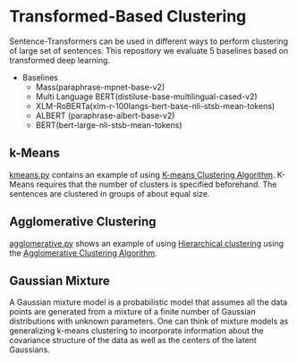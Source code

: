 # Transformed-Based Clustering
Sentence-Transformers can be used in different ways to perform clustering of large set of sentences. This repository we evaluate 5 baselines based on transformed deep learning.
* Baselines
    * Mass(paraphrase-mpnet-base-v2)
    * Multi Language BERT(distiluse-base-multilingual-cased-v2)
    * XLM-RoBERTa(xlm-r-100langs-bert-base-nli-stsb-mean-tokens)
    * ALBERT (paraphrase-albert-base-v2)
    * BERT(bert-large-nli-stsb-mean-tokens)


## k-Means
[kmeans.py](kmeans.py) contains an example of using [K-means Clustering Algorithm](https://scikit-learn.org/stable/modules/clustering.html#k-means). K-Means requires that the number of clusters is specified beforehand. The sentences are clustered in groups of about equal size.
 
## Agglomerative Clustering
[agglomerative.py](agglomerative.py) shows an example of using [Hierarchical clustering](https://scikit-learn.org/stable/modules/clustering.html#hierarchical-clustering) using the [Agglomerative Clustering  Algorithm](https://scikit-learn.org/stable/modules/generated/sklearn.cluster.AgglomerativeClustering.html#sklearn.cluster.AgglomerativeClustering).
## Gaussian Mixture

A Gaussian mixture model is a probabilistic model that assumes all the data points are generated from a mixture of a finite number of Gaussian distributions with unknown parameters. One can think of mixture models as generalizing k-means clustering to incorporate information about the covariance structure of the data as well as the centers of the latent Gaussians.
